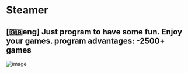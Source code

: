 # Steamer
[🇬🇧eng]
Just program to have some fun. Enjoy your games.
program advantages:
-2500+ games
-
![image](https://github.com/user-attachments/assets/a5f0b04d-e83a-4b41-8ab8-f00d5d61800c)
